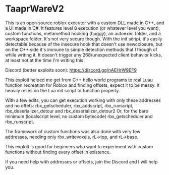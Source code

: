 # TaaprWareV2

This is an open source roblox executor with a custom DLL made in C++, and a UI made in C#.
It features level 8 execution (or whatever level you want), custom functions, metamethod hooking (buggy), an autoexec folder, and a workspace folder.
It's not very secure though. With the init script, it's easily detectable because of the insecure hook that doesn't use newcclosure, but on the C++ side it's immune to simple detection methods that I though of while writing it. It doesn't trigger any 268/unexpected client behavior kicks, at least not at the time I'm writing this.

Discord (better exploits soon): https://discord.gg/nAEHrW9EF9

This exploit helped me get from C++ hello world programs to real Luau function recreation for Roblox and finding offsets, expect it to be messy.
It heavily relies on the Lua init script to function properly.

With a few edits, you can get execution working with only these addresses and no offets: rbx_getscheduler, rbx_addscript, rbx_runscript, rbx_deserializer_detour and rbx_deserializer_detour2
Or, for the bare minimum (localscript level, no custom bytecode) rbx_getscheduler and rbx_runscript.

The framework of custom functions was also done with very few addresses, needing only rbx_writevoxels, rL->top, and rL->base.

This exploit is good for beginners who want to experiment with custom functions without finding every offset in existence.

If you need help with addresses or offsets, join the Discord and I will help you.
